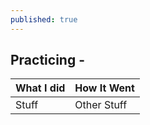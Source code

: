```yaml
---
published: true
---
```

## Practicing  -

| What I did | How It Went |
|------------|------------|
| Stuff | Other Stuff
